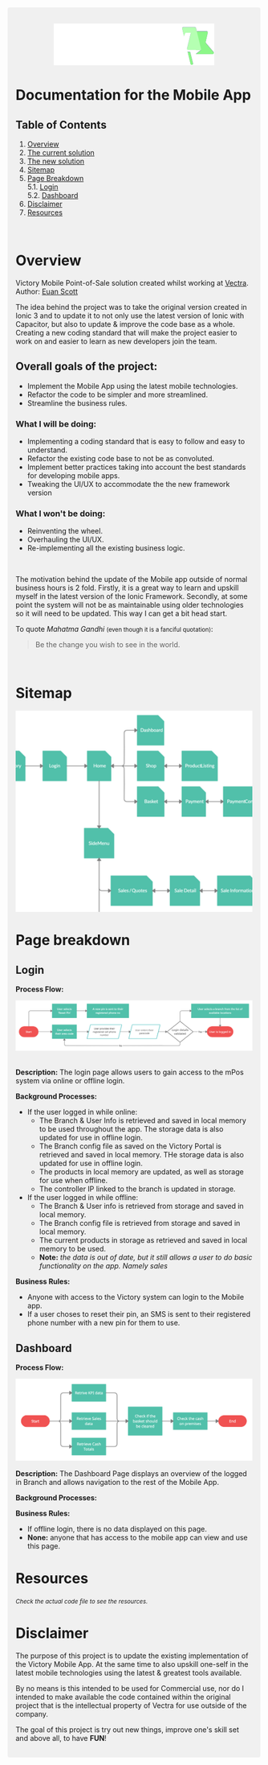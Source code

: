 

<div style="max-width: 1024px; margin: auto; background: rgba(128, 128, 128, 0.1); padding: 16px; border-radius: 4px">

<div align="center" style="margin: auto; padding-top: 16px">
  <img src="../src/assets/img/logo.svg"/>
</div>
<!-- ![Victory](./src/assets/img/logo.svg) -->

# Documentation for the Mobile App
## Table of Contents
1. [Overview](#overview)
2. [The current solution](#the-current-mPos-Application)
3. [The new solution](#the-new-mPos-Application)
4. [Sitemap](#sitemap)
5. [Page Breakdown](#page-breakdown)  
  5.1. [Login](#login)  
  5.2. [Dashboard](#dashboard)
6. [Disclaimer](#disclaimer)
7. [Resources](#resources)

<br/>

# Overview

Victory Mobile Point-of-Sale solution created whilst working at [Vectra][web_1].  
Author: [Euan Scott][web_2]

The idea behind the project was to take the original version created in Ionic 3 and to update it to not only use the latest version of Ionic with Capacitor, but also to update & improve the code base as a whole. Creating a new coding standard that will make the project easier to work on and easier to learn as new developers join the team.

## Overall goals of the project:
- Implement the Mobile App using the latest mobile technologies.
- Refactor the code to be simpler and more streamlined.
- Streamline the business rules.

### What I will be doing:
  - Implementing a coding standard that is easy to follow and easy to understand.
  - Refactor the existing code base to not be as convoluted.
  - Implement better practices taking into account the best standards for developing mobile apps.
  - Tweaking the UI/UX to accommodate the the new framework version

### What I won't be doing:
- Reinventing the wheel.
- Overhauling the UI/UX.
- Re-implementing all the existing business logic.

<br/>

The motivation behind the update of the Mobile app outside of normal business hours is 2 fold. Firstly, it is a great way to learn and upskill myself in the latest version of the Ionic Framework. Secondly, at some point the system will not be as maintainable using older technologies so it will need to be updated. This way I can get a bit head start.

To quote _Mahatma Gandhi_ <small>(even though it is a fanciful quotation)</small>:

> Be the change you wish to see in the world.

<br/>

# Sitemap
<div align="center" style="overflow: auto; height: 400px;">
  <img src="./flow-diagrams/site-map.jpg" 
  style="max-width: 100vw; max-height: 100vh; transform: scale(1.2); margin-top: 100px; margin-left: 16px;"/>
</div>

<div style="page-break-after: always"></div>

# Page breakdown
## Login
__Process Flow:__
<div align="center" style="margin: auto;">
  <img src="./flow-diagrams/login.jpg"/>
</div>

<br/>

__Description:__ The login page allows users to gain access to the mPos system via online or offline login.

__Background Processes:__ 
- If the user logged in while online:
  - The Branch & User Info is retrieved and saved in local memory to be used throughout the app. The storage data is also updated for use in offline login.
  - The Branch config file as saved on the Victory Portal is retrieved and saved in local memory. THe storage data is also updated for use in offline login.
  - The products in local memory are updated, as well as storage for use when offline.
  - The controller IP linked to the branch is updated in storage.
- If the user logged in while offline:
  - The Branch & User info is retrieved from storage and saved in local memory.
  - The Branch config file is retrieved from storage and saved in local memory.
  - The current products in storage as retrieved and saved in local memory to be used.
  - __Note:__ _the data is out of date, but it still allows a user to do basic functionality on the app. Namely sales_

__Business Rules:__
- Anyone with access to the Victory system can login to the Mobile app.
- If a user choses to reset their pin, an SMS is sent to their registered phone number with a new pin for them to use.

<div style="page-break-after: always"></div>

## Dashboard

__Process Flow:__
<div align="center" style="margin: auto;">
  <img src="./flow-diagrams/dashboard.jpg"/>
</div>

__Description:__ The Dashboard Page displays an overview of the logged in Branch and allows navigation to the rest of the Mobile App.

__Background Processes:__
<!-- - The KPI data is retrieved that displays the sales for the day/week/month and the total transactions made for the day.
- The sales trends for the last 7 days/weeks/months are retrieved and displayed on the page.
- The total Cash in Till/Cash in Safe and Cash on Premise for the branch are retrieved and displayed on the page.
- A check is done to find out if the user wants to clear their basket.
- The total cash on premises is checked and if it is too great, the user is given a popup informing them. -->

__Business Rules:__
- If offline login, there is no data displayed on this page.
- __None:__ anyone that has access to the mobile app can view and use this page.

<div style="page-break-after: always"></div>

# Resources

<small>_Check the actual code file to see the resources._</small>

[comment]: <Links to documentation files that will be in each of the respective folders in the main app file structure (src)>
[md_1]: ../src/app/shared/models/models.md

[comment]: <Web links to external websites>
[web_1]: http://vectra.co.za
[web_2]: https://www.linkedin.com/in/euan-scott-software-developer-7361b9121/


# Disclaimer
The purpose of this project is to update the existing implementation of the Victory Mobile App.
At the same time to also upskill one-self in the latest mobile technologies using the latest & greatest tools available. 

By no means is this intended to be used for Commercial use, nor do I intended to make available the code contained within the original project that is the intellectual property of Vectra for use outside of the company.

The goal of this project is try out new things, improve one's skill set and above all, to have __FUN__!

</div>
